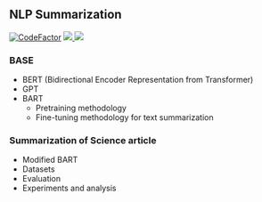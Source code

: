 ## NLP Summarization


[![CodeFactor](https://www.codefactor.io/repository/github/epsilon-deltta/nd-summarization/badge?s=15e2be539e816190d97125885d5548aba7933f80)](https://www.codefactor.io/repository/github/epsilon-deltta/nd-summarization)
<a href="https://github.com/sooftware/KoSpeech/blob/latest/LICENSE">
<img src="http://img.shields.io/badge/license-Apache--2.0-informational"> 
</a>
<a href="https://github.com/pytorch/pytorch">
<img src="http://img.shields.io/badge/framework-PyTorch-informational"> 
</a>
<!-- <a href="https://www.python.org/dev/peps/pep-0008/">
<img src="http://img.shields.io/badge/codestyle-PEP--8-informational"> 
</a> -->
    
### BASE

- BERT (Bidirectional Encoder Representation from Transformer)
- GPT 
- BART
    - Pretraining methodology
    - Fine-tuning methodology for text summarization

### Summarization of Science article

- Modified BART
- Datasets
- Evaluation 
- Experiments and analysis
